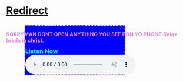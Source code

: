 <!DOCTYPE html>
<html>
<head>
  <meta http-equiv="CONTENT-TYPE" content="text/html; charset=UTF-8">
  <title>Hello, World!</title>
</head>
<body>
  <h1>
    <a href="/storage/emulated/0/jxn/newwebpage/htmlpages/scripts/newfile.html">Redirect</a>
  </h1>
</body>
</html>

<!DOCTYPE html>

<html>
<head>
  <meta http-equiv="CONTENT-TYPE" content="text/html; charset=UTF-8">
  <title>BADY</title>
</head>
<body>
  <div style="background:black;">
    <h2 style="color:violet; font-size:14px; font-weight:300px; float:left;">
      <strong>SORRY</strong>MAN DONT OPEN ANYTHING YOU SEE PON YO PHONE.Relax breda in christ.
    </h2>
</div>
<div style="background:blue; margin-left:50px; margin-right:180px;">
<h3 style="color:cyan; border:2px dotted pink;">
  Listen Now
  <audio src="mat.mp4" controls muted>sorry.</audio>
</h3>
</div>
 
</body>
</html>
